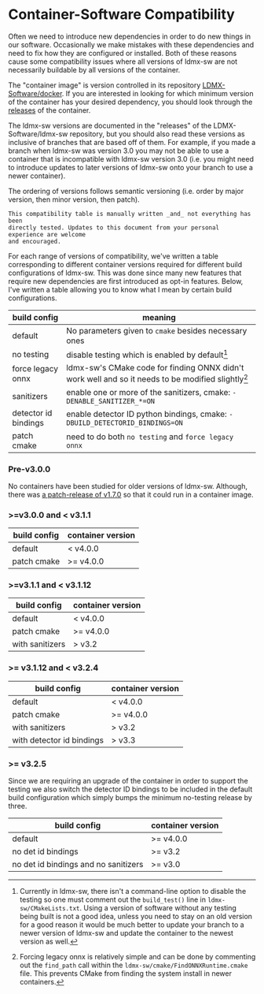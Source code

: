 # Container-Software Compatibility

Often we need to introduce new dependencies in order to do new things
in our software. Occasionally we make mistakes with these dependencies
and need to fix how they are configured or installed. Both of these
reasons cause some compatibility issues where all versions of ldmx-sw
are not necessarily buildable by all versions of the container.

The "container image" is version controlled in its repository 
[LDMX-Software/docker](https://github.com/LDMX-Software/docker).
If you are interested in looking for which minimum version of the container 
has your desired dependency, you should look through the 
[releases](https://github.com/LDMX-Software/docker/releases) of the container.

The ldmx-sw versions are documented in the "releases" of the LDMX-Software/ldmx-sw repository,
but you should also read these versions as inclusive of branches that are based off of them.
For example, if you made a branch when ldmx-sw was version 3.0 you may not be able to use
a container that is incompatible with ldmx-sw version 3.0 (i.e. you might need to introduce
updates to later versions of ldmx-sw onto your branch to use a newer container).

The ordering of versions follows semantic versioning 
(i.e. order by major version, then minor version, then patch). 

```admonish warning
This compatibility table is manually written _and_ not everything has been
directly tested. Updates to this document from your personal experience are welcome
and encouraged.
```

For each range of versions of compatibility, we've written a table corresponding
to different container versions required for different build configurations of
ldmx-sw. This was done since many new features that require new dependencies
are first introduced as opt-in features. Below, I've written a table
allowing you to know what I mean by certain build configurations.

build config | meaning
-------------|---------
default      | No parameters given to `cmake` besides necessary ones
no testing   | disable testing which is enabled by default[^1]
force legacy onnx | ldmx-sw's CMake code for finding ONNX didn't work well and so it needs to be modified slightly[^2]
sanitizers | enable one or more of the sanitizers, cmake: `-DENABLE_SANITIZER_*=ON`
detector id bindings | enable detector ID python bindings, cmake: `-DBUILD_DETECTORID_BINDINGS=ON`
patch cmake | need to do both `no testing` and `force legacy onnx`

[^1]: Currently in ldmx-sw, there isn't a command-line option to disable the
      testing so one must comment out the `build_test()` line in `ldmx-sw/CMakeLists.txt`.
      Using a version of software without any testing being built is not a good idea,
      unless you need to stay on an old version for a good reason it would be much 
      better to update your branch to a newer version of ldmx-sw and update the container
      to the newest version as well.

[^2]: Forcing legacy onnx is relatively simple and can be done by commenting out the
      `find_path` call within the `ldmx-sw/cmake/FindONNXRuntime.cmake` file. This
      prevents CMake from finding the system install in newer containers.

### Pre-v3.0.0
No containers have been studied for older versions of ldmx-sw.
Although, there was 
[a patch-release of v1.7.0](https://github.com/LDMX-Software/ldmx-sw/releases/tag/v1.7.1) 
so that it could run in a container image.

### >=v3.0.0 and < v3.1.1

build config | container version
---|---
default | < v4.0.0
patch cmake | >= v4.0.0

### >=v3.1.1 and < v3.1.12

build config | container version
---|---
default | < v4.0.0
patch cmake | >= v4.0.0
with sanitizers | > v3.2

### >= v3.1.12 and < v3.2.4

build config | container version
---|---
default | < v4.0.0
patch cmake | >= v4.0.0
with sanitizers | > v3.2
with detector id bindings | > v3.3

### >= v3.2.5
Since we are requiring an upgrade of the container
in order to support the testing we also switch the
detector ID bindings to be included in the default
build configuration which simply bumps the minimum
no-testing release by three.

build config | container version
---|---
default | >= v4.0.0
no det id bindings | >= v3.2
no det id bindings and no sanitizers | >= v3.0
